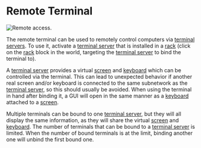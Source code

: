 # Remote Terminal

![Remote access.](oredict:oc:terminal)

The remote terminal can be used to remotely control computers via [terminal servers](terminalServer.md). To use it, activate a [terminal server](terminalServer.md) that is installed in a [rack](../block/rack.md) (click on the [rack](../block/rack.md) block in the world, targeting the [terminal server](terminalServer.md) to bind the terminal to).

A [terminal server](terminalServer.md) provides a virtual [screen](../block/screen1.md) and [keyboard](../block/keyboard.md) which can be controlled via the terminal. This can lead to unexpected behavior if another real screen and/or keyboard is connected to the same subnetwork as the [terminal server](terminalServer.md), so this should usually be avoided. When using the terminal in hand after binding it, a GUI will open in the same manner as a [keyboard](../block/keyboard.md) attached to a [screen](../block/screen1.md).

Multiple terminals can be bound to one [terminal server](terminalServer.md), but they will all display the same information, as they will share the virtual [screen](../block/screen1.md) and [keyboard](../block/keyboard.md). The number of terminals that can be bound to a [terminal server](terminalServer.md) is limited. When the number of bound terminals is at the limit, binding another one will unbind the first bound one.

